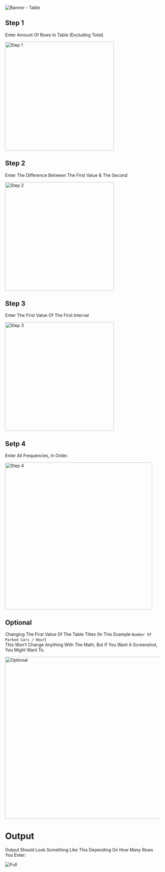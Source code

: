 ![Banner - Table](https://user-images.githubusercontent.com/60551230/143655640-e05ed036-1f01-4aa7-a194-5f4ef1df4991.png)

## Step 1
Enter Amount Of Rows In Table (Excluding Total)


<img width="354" alt="Step 1" src="https://user-images.githubusercontent.com/60551230/143435204-4fa2044f-7773-4619-99c5-5c5088bb472b.png">




## Step 2
Enter The Difference Between The First Value & The Second

<img width="354" alt="Step 2" src="https://user-images.githubusercontent.com/60551230/143435209-8f24b9fd-ae77-4e69-b65e-9bfc6faf1bbf.png">





## Step 3
Enter The First Value Of The First Interval

<img width="354" alt="Step 3" src="https://user-images.githubusercontent.com/60551230/143435212-76ce7c1d-f577-4c99-846c-0c76e0e0576d.png">





## Setp 4
Enter All Frequencies, In Order.

<img width="479" alt="Step 4" src="https://user-images.githubusercontent.com/60551230/143435181-5c71b675-d846-450b-becb-d48c37aa3e96.png">





## Optional
Changing The First Value Of The Table Titles (In This Example `Number Of Parked Cars / Hour`)  
This Won't Change Anything With The Math, But If You Want A Screenshot, You Might Want To.

<img width="528" alt="Optional" src="https://user-images.githubusercontent.com/60551230/143435190-e049208b-8665-4f67-b3fb-6d48a14a98e9.png">





# Output
Output Should Look Something Like This Depending On How Many Rows You Enter:

![Full](https://user-images.githubusercontent.com/60551230/143655652-d9b017b9-d877-425f-b6ac-4513d62970b3.png)
